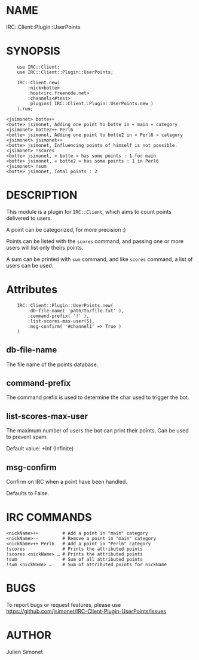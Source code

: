 # NAME

IRC::Client::Plugin::UserPoints

# SYNOPSIS

```perl6
    use IRC::Client;
    use IRC::Client::Plugin::UserPoints;

    IRC::Client.new(
        :nick<botte>
        :host<irc.freenode.net>
        :channels<#test>
        :plugins( IRC::Client::Plugin::UserPoints.new )
    ).run;
```

```irc
<jsimonet> botte++
<botte> jsimonet, Adding one point to botte in « main » category
<jsimonet> botte2++ Perl6
<botte> jsimonet, Adding one point to botte2 in « Perl6 » category
<jsimonet> jsimonet++
<botte> jsimonet, Influencing points of himself is not possible.
<jsimonet> !scores
<botte> jsimonet, « botte » has some points : 1 for main
<botte> jsimonet, « botte2 » has some points : 1 in Perl6
<jsimonet> !sum
<botte> jsimonet, Total points : 2
```

# DESCRIPTION

This module is a plugin for `IRC::Client`, which aims to count points delivered to users.

A point can be categorized, for more precision :)

Points can be listed with the `scores` command, and passing one or more users
will list only theirs points.

A sum can be printed with `sum` command, and like `scores` command, a list of users
can be used.

# Attributes

```perl6
    IRC::Client::Plugin::UserPoints.new(
        :db-file-name( 'path/to/file.txt' ),
        :command-prefix( '!' ),
        :list-scores-max-user(5),
        :msg-confirm( '#channel1' => True )
    )
```

## db-file-name

The file name of the points database.

## command-prefix

The command prefix is used to determine the char used to trigger the bot.

## list-scores-max-user

The maximum number of users the bot can print their points. Can be used to prevent spam.

Default value: +Inf (Infinite)

## msg-confirm

Confirm on IRC when a point have been handled.

Defaults to False.

# IRC COMMANDS

```irc
<nickName>++         # Add a point in "main" category
<nickName>--         # Remove a point in "main" category
<nickName>++ Perl6   # Add a point in "Perl6" category
!scores              # Prints the attributed points
!scores <nickName> … # Prints the attributed points
!sum                 # Sum of all attributed points
!sum <nickName> …    # Sum of attributed points for nickName
```

# BUGS

To report bugs or request features, please use
https://github.com/jsimonet/IRC-Client-Plugin-UserPoints/issues

# AUTHOR

Julien Simonet
